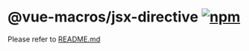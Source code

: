# @vue-macros/jsx-directive [![npm](https://img.shields.io/npm/v/@vue-macros/jsx-directive.svg)](https://npmjs.com/package/@vue-macros/jsx-directive)

Please refer to [README.md](https://github.com/sxzz/vue-macros#readme)
